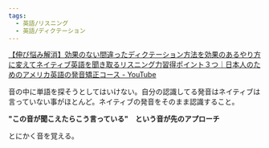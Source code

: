 ```yaml
---
tags:
  - 英語/リスニング
  - 英語/ディクテーション
---
```

[【伸び悩み解消】効果のない間違ったディクテーション方法を効果のあるやり方に変えてネイティブ英語を聞き取るリスニング力習得ポイント３つ｜日本人のためのアメリカ英語の発音矯正コース - YouTube](https://www.youtube.com/watch?v=bE7Rbo2bMIo)

音の中に単語を探そうとしてはいけない。自分の認識してる発音はネイティブは言っていない事がほとんど。ネイティブの発音をそのまま認識すること。

**"この音が聞こえたらこう言っている"　という音が先のアプローチ**

とにかく音を覚える。